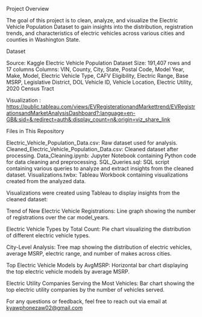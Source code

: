 Project Overview

The goal of this project is to clean, analyze, and visualize the Electric Vehicle Population Dataset to gain insights into the distribution,
registration trends, and characteristics of electric vehicles across various cities and counties in Washington State.

Dataset

Source: Kaggle Electric Vehicle Population Dataset
Size: 191,407 rows and 17 columns
Columns: VIN, County, City, State, Postal Code, Model Year, Make, Model, Electric Vehicle Type, CAFV Eligibility,
         Electric Range, Base MSRP, Legislative District, DOL Vehicle ID, Vehicle Location, 
         Electric Utility, 2020 Census Tract

Visualization : https://public.tableau.com/views/EVRegisterationandMarkettrend/EVRegistrationsandMarketAnalysisDashboard?:language=en-GB&:sid=&:redirect=auth&:display_count=n&:origin=viz_share_link

Files in This Repository

Electric_Vehicle_Population_Data.csv: Raw dataset used for analysis.
Cleaned_Electric_Vehicle_Population_Data.csv: Cleaned dataset after processing.
Data_Cleaning.ipynb: Jupyter Notebook containing Python code for data cleaning and preprocessing.
SQL_Queries.sql: SQL script containing various queries to analyze and extract insights from the cleaned dataset.
Visualizations.twbx: Tableau Workbook containing visualizations created from the analyzed data.


Visualizations were created using Tableau to display insights from the cleaned dataset:

Trend of New Electric Vehicle Registrations: Line graph showing the number of registrations over the car model_years.

Electric Vehicle Types by Total Count: Pie chart visualizing the distribution of different electric vehicle types.

City-Level Analysis: Tree map showing the distribution of electric vehicles, average MSRP, electric range, and number of makes across cities.

Top Electric Vehicle Models by AvgMSRP: Horizontal bar chart displaying the top electric vehicle models by average MSRP.

Electric Utility Companies Serving the Most Vehicles: Bar chart showing the top electric utility companies by the number of vehicles served.


For any questions or feedback, feel free to reach out via email at kyawphonezaw02@gmail.com

